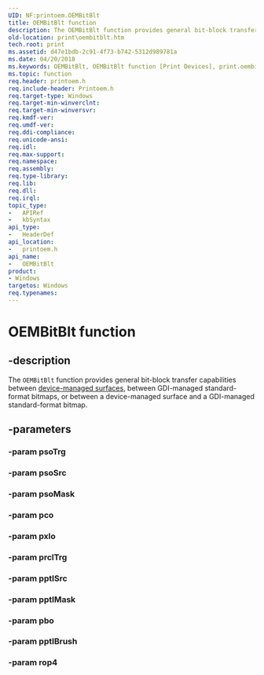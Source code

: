 ```yaml
---
UID: NF:printoem.OEMBitBlt
title: OEMBitBlt function
description: The OEMBitBlt function provides general bit-block transfer capabilities between device-managed surfaces, between GDI-managed standard-format bitmaps, or between a device-managed surface and a GDI-managed standard-format bitmap.
old-location: print\oembitblt.htm
tech.root: print
ms.assetid: d47e1bdb-2c91-4f73-b742-5312d989781a
ms.date: 04/20/2018
ms.keywords: OEMBitBlt, OEMBitBlt function [Print Devices], print.oembitblt, print_unidrv-pscript_rendering_972c744c-971c-423f-a4fe-92b87cef8094.xml, printoem/OEMBitBlt
ms.topic: function
req.header: printoem.h
req.include-header: Printoem.h
req.target-type: Windows
req.target-min-winverclnt: 
req.target-min-winversvr: 
req.kmdf-ver: 
req.umdf-ver: 
req.ddi-compliance: 
req.unicode-ansi: 
req.idl: 
req.max-support: 
req.namespace: 
req.assembly: 
req.type-library: 
req.lib: 
req.dll: 
req.irql: 
topic_type:
-	APIRef
-	kbSyntax
api_type:
-	HeaderDef
api_location:
-	printoem.h
api_name:
-	OEMBitBlt
product:
- Windows
targetos: Windows
req.typenames: 
---
```


# OEMBitBlt function


## -description


The <code>OEMBitBlt</code> function provides general bit-block transfer capabilities between <a href="https://msdn.microsoft.com/86688b5d-575d-42e1-9158-7ffba1aaf1d3">device-managed surfaces</a>, between GDI-managed standard-format bitmaps, or between a device-managed surface and a GDI-managed standard-format bitmap.


## -parameters




### -param psoTrg


### -param psoSrc


### -param psoMask


### -param pco


### -param pxlo


### -param prclTrg


### -param pptlSrc


### -param pptlMask


### -param pbo


### -param pptlBrush


### -param rop4

